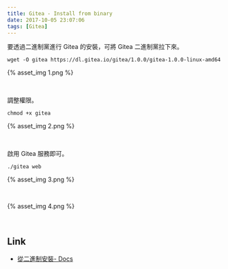 ```yaml
---
title: Gitea - Install from binary
date: 2017-10-05 23:07:06
tags: [Gitea]
---
```


要透過二進制黨進行 Gitea 的安裝，可將 Gitea 二進制黨拉下來。  

<!-- More -->

    wget -O gitea https://dl.gitea.io/gitea/1.0.0/gitea-1.0.0-linux-amd64

{% asset_img 1.png %}

<br/>


調整權限。  

    chmod +x gitea

{% asset_img 2.png %}

<br/>


啟用 Gitea 服務即可。  

    ./gitea web

{% asset_img 3.png %}

<br/>


{% asset_img 4.png %}

<br/>


Link
----
* [從二進制安裝- Docs](https://docs.gitea.io/zh-cn/install-from-binary/)
